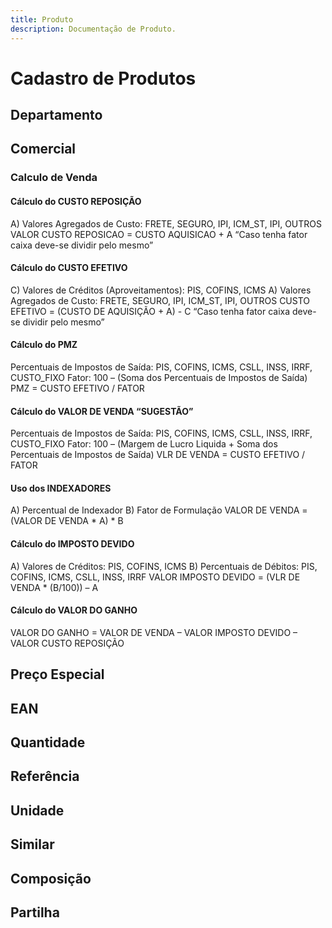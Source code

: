 ```yaml
---
title: Produto
description: Documentação de Produto.
---
```

# Cadastro de Produtos

## Departamento

## Comercial

### Calculo de Venda

#### Cálculo do CUSTO REPOSIÇÃO
A) Valores Agregados de Custo: FRETE, SEGURO, IPI, ICM_ST, IPI, OUTROS
VALOR CUSTO REPOSICAO = CUSTO AQUISICAO + A
“Caso tenha fator caixa deve-se dividir pelo mesmo”

#### Cálculo do CUSTO EFETIVO
C) Valores de Créditos (Aproveitamentos): PIS, COFINS, ICMS
A) Valores Agregados de Custo: FRETE, SEGURO, IPI, ICM_ST, IPI, OUTROS
CUSTO EFETIVO = (CUSTO DE AQUISIÇÃO + A) - C
 “Caso tenha fator caixa deve-se dividir pelo mesmo”

#### Cálculo do PMZ
Percentuais de Impostos de Saída: PIS, COFINS, ICMS, CSLL, INSS, IRRF, CUSTO_FIXO
Fator: 100 – (Soma dos Percentuais de Impostos de Saída)
PMZ = CUSTO EFETIVO / FATOR

#### Cálculo do VALOR DE VENDA “SUGESTÃO”
Percentuais de Impostos de Saída: PIS, COFINS, ICMS, CSLL, INSS, IRRF, CUSTO_FIXO
Fator: 100 – (Margem de Lucro Liquida + Soma dos Percentuais de Impostos de Saída)
VLR DE VENDA = CUSTO EFETIVO / FATOR

#### Uso dos INDEXADORES
A) Percentual de Indexador
B) Fator de Formulação
VALOR DE VENDA = (VALOR DE VENDA * A) * B

#### Cálculo do IMPOSTO DEVIDO
A) Valores de Créditos: PIS, COFINS, ICMS
B) Percentuais de Débitos: PIS, COFINS, ICMS, CSLL, INSS, IRRF
VALOR IMPOSTO DEVIDO = (VLR DE VENDA * (B/100)) – A

#### Cálculo do VALOR DO GANHO
VALOR DO GANHO = VALOR DE VENDA – VALOR IMPOSTO DEVIDO – VALOR CUSTO REPOSIÇÃO

## Preço Especial

## EAN

## Quantidade

## Referência

## Unidade

## Similar

## Composição

## Partilha


